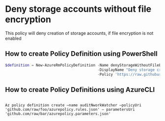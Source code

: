 # Deny storage accounts without file encryption

This policy will deny creation of storage accounts, if file encryption is not enabled

## How to create Policy Definition using PowerShell

````powershell
$definition = New-AzureRmPolicyDefinition -Name denyStorageWithoutFileEncryption `
                                          -DisplayName "Deny storage creation without file encryption enabled." `
                                          -Policy 'https://raw.githubusercontent.com/krnese/AzureDeploy/master/ARM/policies/Storage/storage-account-file-encryption/azurepolicy.rules.json'
````

## How to create Policy Definitions using AzureCLI

````cli

Az policy definition create –name auditNworkWatcher –policyUri 'github.com/raw/foo/azurepolicy.rules.json' – parametersUri 'github.com/raw/bar/azurepolicy.parameters.json'

````
